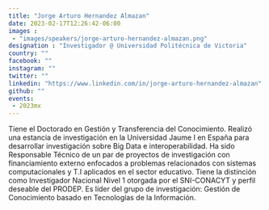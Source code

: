 ```yaml
---
title: "Jorge Arturo Hernandez Almazan"
date: 2023-02-17T12:26:42-06:00
images : 
 - "images/speakers/jorge-arturo-hernandez-almazan.png"
designation : "Investigador @ Universidad Politécnica de Victoria"
country: ""
facebook: ""
instagram: ""
twitter: ""
linkedin: "https://www.linkedin.com/in/jorge-arturo-hernandez-almazan"
github: ""
events: 
 - 2023mx
---
```


Tiene el Doctorado en Gestión y Transferencia del Conocimiento. Realizó una estancia de investigación en la Universidad Jaume I en España para desarrollar investigación sobre Big Data e interoperabilidad. Ha sido Responsable Técnico de un par de proyectos de investigación con financiamiento externo enfocados a problemas relacionados con sistemas computacionales y T.I aplicados en el sector educativo. Tiene la distinción como Investigador Nacional Nivel 1 otorgada por el SNI-CONACYT y perfil deseable del PRODEP. Es líder del grupo de investigación: Gestión de Conocimiento basado en Tecnologías de la Información.